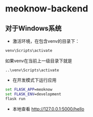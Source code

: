 # meoknow-backend

## 对于Windows系统

*   激活环境，在包含venv的目录下：

```cmd
venv\Scripts\activate
```

如果venv在当前上一级目录下就是

```
..\venv\Scripts\activate
```



*   在开发模式下运行应用

```cmd
set FLASK_APP=meoknow
set FLASK_ENV=development
flask run
```

*   本地查看 http://127.0.0.1:5000/hello

